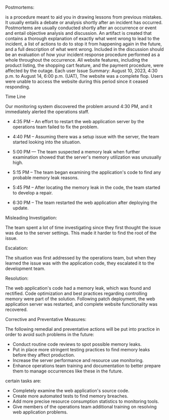 Postmortems:

is a procedure meant to aid you in drawing lessons from previous mistakes. It usually entails a debate or analysis shortly after an incident has occurred. Postmortems are usually conducted shortly after an occurrence or event and entail objective analysis and discussion. An artifact is created that contains a thorough explanation of exactly what went wrong to lead to the incident, a list of actions to do to stop it from happening again in the future, and a full description of what went wrong. Included in the discussion should be an evaluation of how your incident response procedure performed as a whole throughout the occurrence.
All website features, including the product listing, the shopping cart feature, and the payment procedure, were affected by the outage. Each user
Issue Summary: 
August 10, 2023, 4:30 p.m. to August 14, 6:00 p.m. (UAT), 
The website was a complete flop.
Users were unable to access the website during this period since it ceased responding.


Time Line 

Our monitoring system discovered the problem around 4:30 PM, and it immediately alerted the operations staff.
- 4:35 PM – An effort to restart the web application server by the operations team failed to fix the problem.
- 4:40 PM – Assuming there was a setup issue with the server, the team started looking into the situation.

- 5:00 PM — The team suspected a memory leak when further examination showed that the server's memory utilization was unusually high.

- 5:15 PM – The team began examining the application's code to find any probable memory leak reasons.

- 5:45 PM – After locating the memory leak in the code, the team started to develop a repair.

- 6:30 PM – The team restarted the web application after deploying the update. 


Misleading Investigation: 

The team spent a lot of time investigating since they first thought the issue was due to the server settings. This made it harder to find the root of the issue.

Escalation:

The situation was first addressed by the operations team, but when they learned the issue was with the application code, they escalated it to the development team.



Resolution:

The web application's code had a memory leak, which was found and rectified. Code optimization and best practices regarding controlling memory were part of the solution. Following patch deployment, the web application server was restarted, and complete website functionality was recovered.



Corrective and Preventative Measures:

The following remedial and preventative actions will be put into practice in order to avoid such problems in the future:
- Conduct routine code reviews to spot possible memory leaks.
- Put in place more stringent testing practices to find memory leaks before they affect production.
- Increase the server performance and resource use monitoring.
- Enhance operations team training and documentation to better prepare them to manage occurrences like these in the future.


certain tasks are:

- Completely examine the web application's source code.
- Create more automated tests to find memory breaches.
- Add more precise resource consumption statistics to monitoring tools.
- Give members of the operations team additional training on resolving web application problems.

